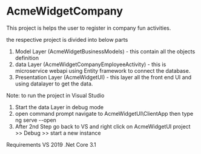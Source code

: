# AcmeWidgetCompany

This project is helps the user to register in company fun activities. 

the respective project is divided into below parts
1. Model Layer (AcmeWidgetBusinessModels) - this contain all the objects definition
2. data Layer (AcmeWidgetCompanyEmployeeActivity) - this is microservice webapi using Entity framework to connect the database.
3. Presentation Layer (AcmeWidgetUI) - this layer all the front end UI and using datalayer to get the data.

Note: to run the project in Visual Studio
1. Start the data Layer in debug mode
2. open command prompt navigate to AcmeWidgetUI\ClientApp then type ng serve --open
3. After 2nd Step go back to VS and right click on AcmeWidgetUI project >> Debug >> start a new instance

Requirements
VS 2019
.Net Core 3.1

